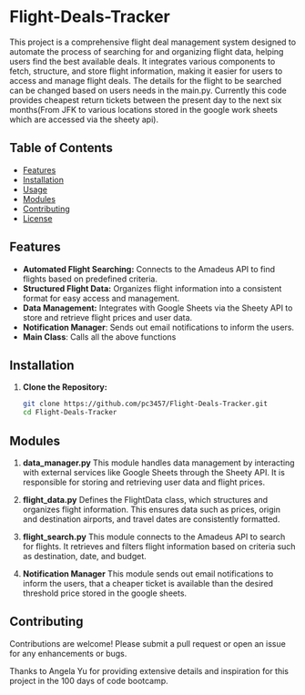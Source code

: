 # Flight-Deals-Tracker
This project is a comprehensive flight deal management system designed to automate the process of searching for and organizing flight data, helping users find the best available deals. It integrates various components to fetch, structure, and store flight information, making it easier for users to access and manage flight deals. The details for the flight to be searched can be changed based on users needs in the main.py. Currently this code provides cheapest return tickets between the present day to the next six months(From JFK to various locations stored in the google work sheets which are accessed via the sheety api).

## Table of Contents

- [Features](#features)
- [Installation](#installation)
- [Usage](#usage)
- [Modules](#modules)
- [Contributing](#contributing)
- [License](#license)

## Features

- **Automated Flight Searching:** Connects to the Amadeus API to find flights based on predefined criteria.
- **Structured Flight Data:** Organizes flight information into a consistent format for easy access and management.
- **Data Management:** Integrates with Google Sheets via the Sheety API to store and retrieve flight prices and user data.
- **Notification Manager**: Sends out email notifications to inform the users.
- **Main Class**: Calls all the above functions 

## Installation

1. **Clone the Repository:**
   ```bash
   git clone https://github.com/pc3457/Flight-Deals-Tracker.git
   cd Flight-Deals-Tracker

## Modules

1. **data_manager.py**
This module handles data management by interacting with external services like Google Sheets through the Sheety API. It is responsible for storing and retrieving user data and flight prices.

2. **flight_data.py**
Defines the FlightData class, which structures and organizes flight information. This ensures data such as prices, origin and destination airports, and travel dates are consistently formatted.

3. **flight_search.py**
This module connects to the Amadeus API to search for flights. It retrieves and filters flight information based on criteria such as destination, date, and budget.

4. **Notification Manager**
This module sends out email notifications to inform the users, that a cheaper ticket is available than  the desired threshold price stored in the google sheets.

## Contributing

Contributions are welcome! Please submit a pull request or open an issue for any enhancements or bugs.

Thanks to Angela Yu for providing extensive details and inspiration for this project in the 100 days of code bootcamp.

